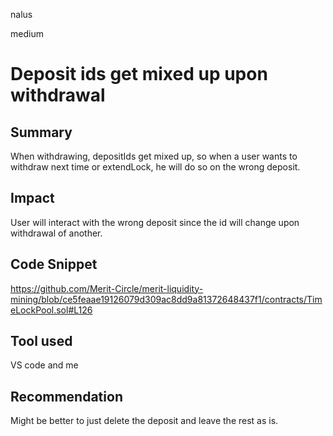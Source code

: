 nalus

medium

# Deposit ids get mixed up upon withdrawal

## Summary
When withdrawing, depositIds get mixed up, so when a user wants to withdraw next time or extendLock, he will do so on the wrong deposit.

## Impact
User will interact with the wrong deposit since the id will change upon withdrawal of another.

## Code Snippet
https://github.com/Merit-Circle/merit-liquidity-mining/blob/ce5feaae19126079d309ac8dd9a81372648437f1/contracts/TimeLockPool.sol#L126

## Tool used
VS code and me

## Recommendation
Might be better to just delete the deposit and leave the rest as is.